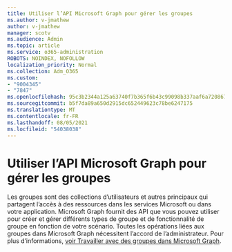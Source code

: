 ```yaml
---
title: Utiliser l’API Microsoft Graph pour gérer les groupes
ms.author: v-jmathew
author: v-jmathew
manager: scotv
ms.audience: Admin
ms.topic: article
ms.service: o365-administration
ROBOTS: NOINDEX, NOFOLLOW
localization_priority: Normal
ms.collection: Adm_O365
ms.custom:
- "9004345"
- "7847"
ms.openlocfilehash: 95c3b2344a125a63740f7b365f6b43c99098b337aaf6a72086786ce6a7cb505d
ms.sourcegitcommit: b5f7da89a650d2915dc652449623c78be6247175
ms.translationtype: MT
ms.contentlocale: fr-FR
ms.lasthandoff: 08/05/2021
ms.locfileid: "54038038"
---
```

# <a name="use-microsoft-graph-api-to-manage-groups"></a>Utiliser l’API Microsoft Graph pour gérer les groupes

Les groupes sont des collections d’utilisateurs et autres principaux qui partagent l’accès à des ressources dans les services Microsoft ou dans votre application. Microsoft Graph fournit des API que vous pouvez utiliser pour créer et gérer différents types de groupe et de fonctionnalité de groupe en fonction de votre scénario. Toutes les opérations liées aux groupes dans Microsoft Graph nécessitent l’accord de l’administrateur. Pour plus d’informations, [voir Travailler avec des groupes dans Microsoft Graph](https://docs.microsoft.com/graph/api/resources/groups-overview).
